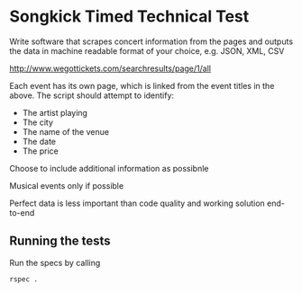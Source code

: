 # Songkick Timed Technical Test

Write software that scrapes concert information from the pages and outputs the data in machine readable format of your choice, e.g. JSON, XML, CSV

http://www.wegottickets.com/searchresults/page/1/all


Each event has its own page, which is linked from the event titles in the above. The script should attempt to identify:

* The artist playing
* The city
* The name of the venue
* The date
* The price

Choose to include additional information as possibnle

Musical events only if possible

Perfect data is less important than code quality and working solution end-to-end

## Running the tests

Run the specs by calling

```
rspec .
```

